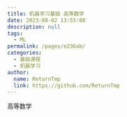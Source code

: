 ```yaml
---
title: 机器学习基础 高等数学
date: 2023-08-02 13:55:08
description: null
tags:
  - ML
permalink: /pages/e236ab/
categories: 
  - 基础课程
  - 机器学习
author: 
  name: ReturnTmp
  link: https://github.com/ReturnTmp
---
```






高等数学